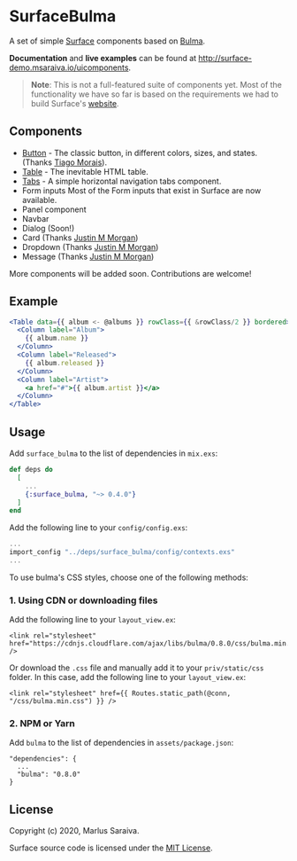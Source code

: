 # SurfaceBulma

A set of simple [Surface](https://github.com/msaraiva/surface/) components
based on [Bulma](https://bulma.io/).

**Documentation** and **live examples** can be found at http://surface-demo.msaraiva.io/uicomponents.

> **Note**: This is not a full-featured suite of components yet. Most of
  the functionality we have so far is based on the requirements we had
  to build Surface's [website](http://surface-demo.msaraiva.io).

## Components

  * [Button](http://surface-demo.msaraiva.io/uicomponents/Button) -
    The classic button, in different colors, sizes, and states.
    (Thanks [Tiago Morais](https://github.com/tiagoefmoraes)).
  * [Table](http://surface-demo.msaraiva.io/uicomponents/Table) -
    The inevitable HTML table.
  * [Tabs](http://surface-demo.msaraiva.io/uicomponents/Tabs) -
    A simple horizontal navigation tabs component.
  * Form inputs
    Most of the Form inputs that exist in Surface are now available.
  * Panel component
  * Navbar
  * Dialog (Soon!)
  * Card (Thanks [Justin M Morgan](https://github.com/justin-m-morgan))
  * Dropdown (Thanks [Justin M Morgan](https://github.com/justin-m-morgan))
  * Message (Thanks [Justin M Morgan](https://github.com/justin-m-morgan))

More components will be added soon. Contributions are welcome!

## Example

```jsx
<Table data={{ album <- @albums }} rowClass={{ &rowClass/2 }} bordered>
  <Column label="Album">
    {{ album.name }}
  </Column>
  <Column label="Released">
    {{ album.released }}
  </Column>
  <Column label="Artist">
    <a href="#">{{ album.artist }}</a>
  </Column>
</Table>
```

## Usage

Add `surface_bulma` to the list of dependencies in `mix.exs`:

```elixir
def deps do
  [
    ...
    {:surface_bulma, "~> 0.4.0"}
  ]
end
```

Add the following line to your `config/config.exs`:
```elixir
...
import_config "../deps/surface_bulma/config/contexts.exs"
...
```

To use bulma's CSS styles, choose one of the following methods:

### 1. Using CDN or downloading files

Add the following line to your `layout_view.ex`:

```
<link rel="stylesheet" href="https://cdnjs.cloudflare.com/ajax/libs/bulma/0.8.0/css/bulma.min.css" />
```

Or download the `.css` file and manually add it to your `priv/static/css` folder.
In this case, add the following line to your `layout_view.ex`:

```
<link rel="stylesheet" href={{ Routes.static_path(@conn, "/css/bulma.min.css") }} />
```

### 2. NPM or Yarn

Add `bulma` to the list of dependencies in `assets/package.json`:

```
"dependencies": {
  ...
  "bulma": "0.8.0"
}
```

## License

Copyright (c) 2020, Marlus Saraiva.

Surface source code is licensed under the [MIT License](LICENSE.md).
